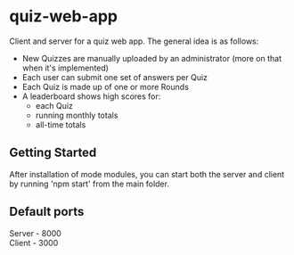 # quiz-web-app
Client and server for a quiz web app. The general idea is as follows:
<ul>
  <li>New Quizzes are manually uploaded by an administrator (more on that when it's implemented)</li>
  <li>Each user can submit one set of answers per Quiz</li>
  <li>Each Quiz is made up of one or more Rounds</li>
  <li>A leaderboard shows high scores for:
    <ul>
      <li>each Quiz</li>
      <li>running monthly totals</li>
      <li>all-time totals</li>
    </ul>
  </li>
</ul>
  

<h2>Getting Started</h2>
After installation of mode modules, you can start both the server and client by running 'npm start' from the main folder.

<h2>Default ports</h2>
Server - 8000<br>
Client - 3000
